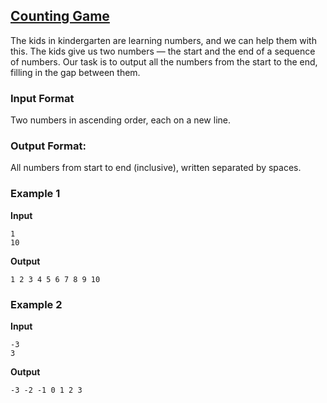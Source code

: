## [Counting Game](../../../solutions/2.3/23_c.py)

The kids in kindergarten are learning numbers, and we can help them with this.
The kids give us two numbers — the start and the end of a sequence of numbers.
Our task is to output all the numbers from the start to the end, filling in the gap between them.

### Input Format

Two numbers in ascending order, each on a new line.

### Output Format:

All numbers from start to end (inclusive), written separated by spaces.

### Example 1

__Input__
```plaintext
1
10
```

__Output__
```plaintext
1 2 3 4 5 6 7 8 9 10
```

### Example 2

__Input__
```plaintext
-3
3
```

__Output__
```plaintext
-3 -2 -1 0 1 2 3
```

